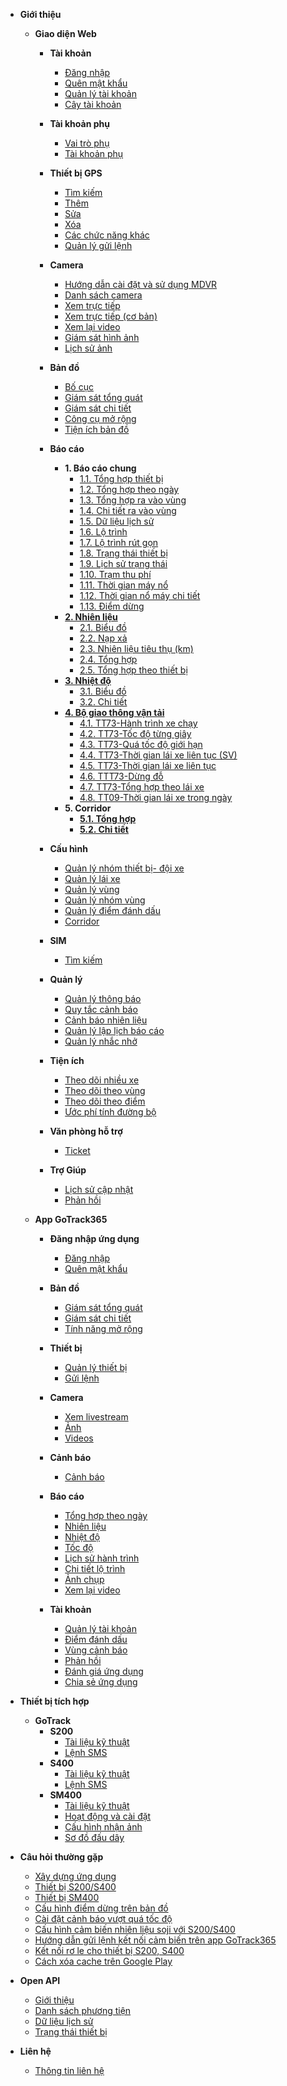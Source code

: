 - **Giới thiệu**
  - **Giao diện Web**
    - **Tài khoản**
      - [Đăng nhập](vi/modules/web-interface/users/login/)
      - [Quên mật khẩu](vi/modules/web-interface/users/forget-password/)
      - [Quản lý tài khoản](vi/modules/web-interface/users/account-management/)
      - [Cây tài khoản](vi/modules/web-interface/users/account-tree/)
     
    - **Tài khoản phụ**
      - [Vai trò phụ](vi/modules/web-interface/auxiliary/role-alias/)
      - [Tài khoản phụ](vi/modules/web-interface/auxiliary/user-alias/)
    - **Thiết bị GPS**
      - [Tìm kiếm ](vi/modules/web-interface/devices/search-device/)
      - [Thêm ](vi/modules/web-interface/devices/add-device/)
      - [Sửa  ](vi/modules/web-interface/devices/edit-device/)
      - [Xóa  ](vi/modules/web-interface/devices/delete-device/)
      - [Các chức năng khác](vi/modules/web-interface/devices/equipment-management/)
      - [Quản lý gửi lệnh ](vi/modules/web-interface/devices/send-the-device-command/)

    - **Camera**  
      - [Hướng dẫn cài đặt và sử dụng MDVR](vi/modules/web-interface/camera/instructions-for-installing-configuring/)
      - [Danh sách camera ](vi/modules/web-interface/camera/list-camera/)
      - [Xem trực tiếp](vi/modules/web-interface/camera/livestream/)
      - [Xem trực tiếp (cơ bản)](vi/modules/web-interface/camera/livestream-basic/)
      - [Xem lại video](vi/modules/web-interface/camera/playback/)
      - [Giám sát hình ảnh](vi/modules/web-interface/camera/live-photo/)
      - [Lịch sử ảnh](vi/modules/web-interface/camera/history-image/)
    - **Bản đồ**
      - [Bố cục ](vi/modules/web-interface/tracking/Interface-main/)
      - [Giám sát tổng quát   ](vi/modules/web-interface/tracking/general-device-monitoring/)
      - [Giám sát chi tiết](vi/modules/web-interface/tracking/detailed-monitoring/)
      - [Công cụ mở rộng](vi/modules/web-interface/tracking/map-tools/)
      - [Tiện ích bản đồ](vi/modules/web-interface/tracking/map-widget/)
    
    - **Báo cáo**
      - **1. Báo cáo chung**
          - [1.1. Tổng hợp thiết bị](vi/modules/web-interface/reports/general-report/summary-devices/)
          - [1.2. Tổng hợp theo ngày](vi/modules/web-interface/reports/general-report/summary-by-days/)
          - [1.3. Tổng hợp ra vào vùng](vi/modules/web-interface/reports/general-report/geofence-summary/)
          - [1.4. Chi tiết ra vào vùng](vi/modules/web-interface/reports/general-report/geofence-detail/)
          - [1.5. Dữ liệu lịch sử](vi/modules/web-interface/reports/general-report/history/)
          - [1.6. Lộ trình](vi/modules/web-interface/reports/general-report/route/)
          - [1.7. Lộ trình rút gọn](vi/modules/web-interface/reports/general-report/route-simple/)
          - [1.8. Trạng thái thiết bị](vi/modules/web-interface/reports/general-report/status-device/)
          - [1.9. Lịch sử trạng thái](vi/modules/web-interface/reports/general-report/status-history/)
          - [1.10. Trạm thu phí](vi/modules/web-interface/reports/general-report/toll-station/)
          - [1.11. Thời gian máy nổ](vi/modules/web-interface/reports/general-report/engine/)
          - [1.12. Thời gian nổ máy chi tiết](vi/modules/web-interface/reports/general-report/engine-detail/)
          - [1.13. Điểm dừng](vi/modules/web-interface/reports/general-report/stop-point/)
      - [**2. Nhiên liệu**](vi/modules/web-interface/reports/fuel/)
          - [2.1. Biểu đồ](vi/modules/web-interface/reports/fuel/chart/)
          - [2.2. Nạp xả](vi/modules/web-interface/reports/fuel/changes/)
          - [2.3. Nhiên liệu tiêu thụ (km)](vi/modules/web-interface/reports/fuel/fuel-estimate/)
          - [2.4. Tổng hợp](vi/modules/web-interface/reports/fuel/fuel-summary/)
          - [2.5. Tổng hợp theo thiết bị](vi/modules/web-interface/reports/fuel/fuel-summary-by-days/)
      - [**3. Nhiệt độ**](vi/modules/web-interface/reports/temperature/)
          - [3.1. Biểu đồ](vi/modules/web-interface/reports/temperature/chart/)
          - [3.2. Chi tiết](vi/modules/web-interface/reports/temperature/detail/)
      - [**4. Bộ giao thông vận tải**](vi/modules/web-interface/reports/the-transportation/)
          - [4.1. TT73-Hành trình xe chạy](vi/modules/web-interface/reports/the-transportation/gov-journey/)
          - [4.2. TT73-Tốc độ từng giây](vi/modules/web-interface/reports/the-transportation/gov-speed/)
          - [4.3. TT73-Quá tốc độ giới hạn](vi/modules/web-interface/reports/the-transportation/gov-over-speed/)
          - [4.4. TT73-Thời gian lái xe liên tục (SV)](vi/modules/web-interface/reports/the-transportation/gov-driving/)
          - [4.5. TT73-Thời gian lái xe liên tục](vi/modules/web-interface/reports/the-transportation/gov-driving-device/)
          - [4.6. TTT73-Dừng đỗ](vi/modules/web-interface/reports/the-transportation/gov-stop/)
          - [4.7. TT73-Tổng hợp theo lái xe](vi/modules/web-interface/reports/the-transportation/gov-summary-by-driver/)
          - [4.8. TT09-Thời gian lái xe trong ngày](vi/modules/web-interface/reports/the-transportation/gov-driving-on-day/)
      - **5. Corridor**
        - [**5.1. Tổng hợp**](vi/modules/web-interface/reports/corridor/summary/)
        - [**5.2. Chi tiết**](vi/modules/web-interface/reports/corridor/detail/)
    - **Cấu hình**
      - [Quản lý nhóm thiết bị- đội xe ](vi/modules/web-interface/configuration/device-group/)
      - [Quản lý lái xe](vi/modules/web-interface/configuration/driver/)
      - [Quản lý vùng](vi/modules/web-interface/configuration/manage-region/)
      - [Quản lý nhóm vùng](vi/modules/web-interface/configuration/group-geofence/)
      - [Quản lý điểm đánh dấu](vi/modules/web-interface/configuration/manage-poi/) 
      - [Corridor](vi/modules/web-interface/configuration/corridor/)
    - **SIM**
      - [Tìm kiếm](vi/modules/web-interface/sim/)
    
    - **Quản lý**
      - [Quản lý thông báo](vi/modules/web-interface/notification/)
      - [Quy tắc cảnh báo](vi/modules/web-interface/notification/warning/)
      - [Cảnh báo nhiên liệu](vi/modules/web-interface/notification/fuel-alert/)
      - [Quản lý lập lịch báo cáo](vi/modules/web-interface/notification/schedule-report/)
      - [Quản lý nhắc nhở](vi/modules/web-interface/notification/remind/)
     
    - **Tiện ích**
      - [Theo dõi nhiều xe](vi/modules/web-interface/utilities/trackings/) 
      - [Theo dõi theo vùng](vi/modules/web-interface/utilities/multi-tracking-by-geofence/) 
      - [Theo dõi theo điểm](vi/modules/web-interface/utilities/multi-tracking-by-landmarks/)
      - [Ước phí tính đường bộ](vi/modules/web-interface/utilities/estimated-road-charges/)
     
    - **Văn phòng hỗ trợ**
      - [Ticket](vi/modules/web-interface/back-office/ticket/)

    - **Trợ Giúp**
      - [Lịch sử cập nhật](vi/modules/web-interface/version-history/)
      - [Phản hồi](vi/modules/web-interface/back-office/feedback/)
  
  - **App GoTrack365**
    - **Đăng nhập ứng dụng**
      - [Đăng nhập](vi/modules/app-gotrack365/login/)
      - [Quên mật khẩu](vi/modules/app-gotrack365/forget-password/)
    - **Bản đồ**
      - [Giám sát tổng quát ](vi/modules/app-gotrack365/general-device-monitoring/)
      - [Giám sát chi tiết](vi/modules/app-gotrack365/detailed-monitoring/)
      - [Tính năng mở rộng ](vi/modules/app-gotrack365/send-command/)
    - **Thiết bị**
      - [Quản lý thiết bị](vi/modules/app-gotrack365/device/)
      - [Gửi lệnh](vi/modules/app-gotrack365/send-command-pro-new/)
      
    - **Camera**  
      - [Xem livestream](vi/modules/app-gotrack365/camera/livestream/)
      - [Ảnh ](vi/modules/app-gotrack365/camera/photo/)
      - [Videos ](vi/modules/app-gotrack365/camera/videos/)
    - **Cảnh báo**
      - [Cảnh báo](vi/modules/app-gotrack365/notification/warning/)
     
    - **Báo cáo**
      - [Tổng hợp theo ngày](vi/modules/app-gotrack365/reports/summary-by-day/)
      - [Nhiên liệu](vi/modules/app-gotrack365/reports/fuel/)
      - [Nhiệt độ](vi/modules/app-gotrack365/reports/temperature/)
      - [Tốc độ](vi/modules/app-gotrack365/reports/speed/)
      - [Lịch sử hành trình](vi/modules/app-gotrack365/reports/route-history/)
      - [Chi tiết  lộ  trình](vi/modules/app-gotrack365/reports/route-detail/)
      - [Ảnh chụp ](vi/modules/app-gotrack365/reports/photo/)
      - [Xem lại video](vi/modules/app-gotrack365/reports/playback-video/)
    
    
    - **Tài khoản**
      - [Quản lý tài khoản](vi/modules/app-gotrack365/account-management/)
      - [Điểm đánh dấu](vi/modules/app-gotrack365/poi/)
      - [Vùng cảnh báo](vi/modules/app-gotrack365/warning-area/) 
      - [Phản hồi](vi/modules/app-gotrack365/different/feedback/)
      - [Đánh giá ứng dụng](vi/modules/app-gotrack365/different/app-review/)
      - [Chia sẻ ứng dụng](vi/modules/app-gotrack365/different/app-share/)

- **Thiết bị tích hợp**
  - **GoTrack**
    - **S200**
      - [Tài liệu kỹ thuật](vi/modules/integrated-devices/smc/s200/technical-document/)
      - [Lệnh SMS](vi/modules/integrated-devices/smc/s200/sms-command/)
    - **S400**
      - [Tài liệu kỹ thuật](vi/modules/integrated-devices/smc/s400/technical-document/)
      - [Lệnh SMS](vi/modules/integrated-devices/smc/s400/sms-command/)
    - **SM400**
      - [Tài liệu kỹ thuật](vi/modules/integrated-devices/smc/sm400/technical-document/)
      - [Hoạt động và cài đặt](vi/modules/integrated-devices/smc/sm400/operation-settings/)
      - [Cấu hình nhận ảnh](vi/modules/integrated-devices/smc/sm400/configuration-connection/)
      - [Sơ đồ đấu dây ](vi/modules/integrated-devices/smc/sm400/wriring-diagram/) 

- **Câu hỏi thường gặp**
  - [Xây dựng ứng dụng](vi/modules/web-interface/faq/build-app/)
  - [Thiết bị S200/S400](vi/modules/web-interface/faq/device-s200-s400/)
  - [Thiết bị SM400](vi/modules/web-interface/faq/sm400/)
  - [Cấu hình điểm dừng trên bản đồ](vi/modules/web-interface/faq/configure-stops/)
  - [Cài đặt cảnh báo vượt quá tốc độ](vi/modules/web-interface/faq/setting-over-speed/)
  - [Cấu hình cảm biến nhiên liệu soji với S200/S400](vi/modules/web-interface/faq/connect-sensor-s400/)
  - [Hướng dẫn gửi lệnh kết nối cảm biến trên app GoTrack365](vi/modules/app-gotrack365/send-command-sensor-pro-new/)
  - [Kết nối rơ le cho thiết bị S200, S400](vi/modules/web-interface/faq/ro-le/)
  - [Cách xóa cache trên Google Play](vi/modules/web-interface/faq/clear-cache-on-google-play/)
- **Open API**  
  - [Giới thiệu](vi/modules/api/get-started/) 
  - [Danh sách phương tiện](vi/modules/api/get-vehicles/)
  - [Dữ liệu lịch sử](vi/modules/api/get-history/)
  - [Trạng thái thiết bị](vi/modules/api/get-status-vehicles/)
- **Liên hệ**  
  - [Thông tin liên hệ](vi/modules/web-interface/contact/) 

